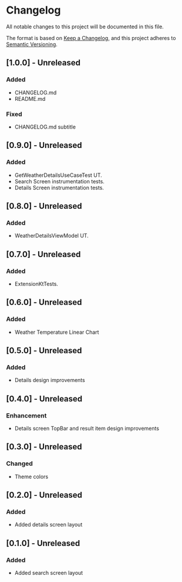 # Changelog
All notable changes to this project will be documented in this file.

The format is based on [Keep a Changelog](https://keepachangelog.com/en/1.0.0/),
and this project adheres to [Semantic Versioning](https://semver.org/spec/v2.0.0.html).

## [1.0.0] - Unreleased
### Added
- CHANGELOG.md
- README.md
### Fixed
- CHANGELOG.md subtitle

## [0.9.0] - Unreleased
### Added
- GetWeatherDetailsUseCaseTest UT.
- Search Screen instrumentation tests.
- Details Screen instrumentation tests.

## [0.8.0] - Unreleased
### Added
- WeatherDetailsViewModel UT.

## [0.7.0] - Unreleased
### Added
- ExtensionKtTests.

## [0.6.0] - Unreleased
### Added
- Weather Temperature Linear Chart

## [0.5.0] - Unreleased
### Added
- Details design improvements

## [0.4.0] - Unreleased
### Enhancement
- Details screen TopBar and result item design improvements

## [0.3.0] - Unreleased
### Changed
- Theme colors

## [0.2.0] - Unreleased
### Added
- Added details screen layout

## [0.1.0] - Unreleased
### Added
- Added search screen layout
